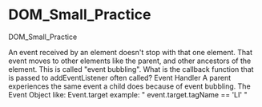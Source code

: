 # DOM_Small_Practice
DOM_Small_Practice

An event received by an element doesn't stop with that one element. That event moves to other elements like the parent, 
and other ancestors of the element. This is called "event bubbling".
What is the callback function that is passed to addEventListener often called? Event Handler
A parent experiences the same event a child does because of event bubbling.
The Event Object like: Event.target example: " event.target.tagName == 'LI' "
